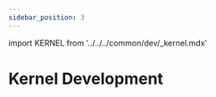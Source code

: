 ```yaml
---
sidebar_position: 3
---
```


import KERNEL from '../../../common/dev/\_kernel.mdx'

# Kernel Development

<KERNEL model="Radxa ROCK 5B" soc="rockchip" />

